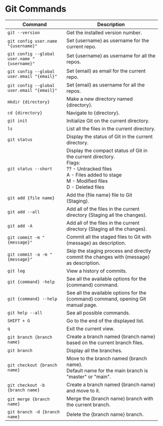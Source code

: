 # Git Commands

| Command | Description |
| - | - |
| `git --version` | Get the installed version number. |
| `git config user.name "{username}"` | Set {username} as username for the current repo. |
| `git config --global user.name "{username}"` | Set {username} as username for all the repos. |
| `git config --global user.email "{email}"` | Set {email} as email for the current repo. |
| `git config --global user.email "{email}"` | Set {email} as username for all the repos. |
| `mkdir {directory}` | Make a new directory named {directory}. |
| `cd {directory}` | Navigate to {directory}. |
| `git init` | Initialize Git on the current directory. |
| `ls` | List all the files in the current directory. |
| `git status` | Display the status of Git in the current directory. |
| `git status --short` | Display the compact status of Git in the current directory.<br/>Flags:<br/>?? - Untracked files<br/>A - Files added to stage<br/>M - Modified files<br/>D - Deleted files|
| `git add {file name}` | Add the {file name} file to Git (Staging). |
| `git add --all` | Add all of the files in the current directory (Staging all the changes). |
| `git add -A` | Add all of the files in the current directory (Staging all the changes). |
| `git commit -m "{message}"` | Commit all the staged files to Git with {message} as description. |
| `git commit -a -m "{message}"` | Skip the staging process and directly commit the changes with {message} as description. |
| `git log` | View a history of commits. |
| `git {command} -help` |  See all the available options for the {command} command. |
| `git {command} --help` |  See all the available options for the {command} command, opening Git manual page. |
| `git help --all` |  See all possible commands. |
| `SHIFT + G` | Go to the end of the displayed list. |
| `q` | Exit the current view. |
| `git branch {branch name}` | Create a branch named {branch name} based on the current branch files. |
| `git branch` | Display all the branches. |
| `git checkout {branch name}` | Move to the branch named {branch name}.<br/>Default name for the main branch is "master" or "main".|
| `git checkout -b {branch name}` | Create a branch named {branch name} and move to it. |
| `git merge {branch name}` | Merge the {branch name} branch with the current branch. |
| `git branch -d {branch name}` | Delete the {branch name} branch. |
